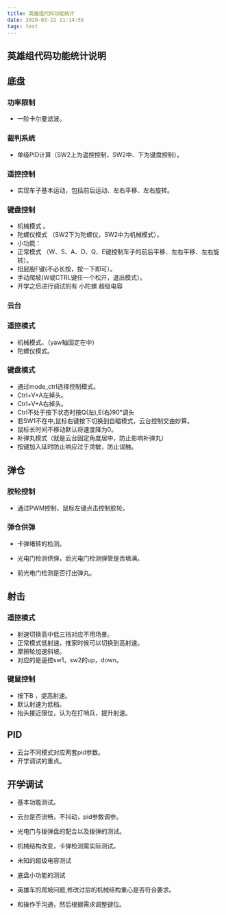 ```yaml
---
title: 英雄组代码功能统计
date: 2020-03-22 11:14:55
tags: test
---
```


## 英雄组代码功能统计说明

## 底盘

### 功率限制

* 一阶卡尔曼滤波。

### 裁判系统

* 单级PID计算（SW2上为遥控控制，SW2中、下为键盘控制）。

### 遥控控制

* 实现车子基本运动，包括前后运动、左右平移、左右旋转。

### 键盘控制

* 机械模式 。
* 陀螺仪模式 （SW2下为陀螺仪，SW2中为机械模式）。
* 小功能：
* 正常模式 （W、S、A、D、Q、E键控制车子的前后平移、左右平移、左右旋转）。
* 扭屁股F键(不必长按，按一下即可）。
* 手动爬坡(W或CTRL键任一个松开，退出模式）。
* 开学之后进行调试的有  小陀螺   超级电容 

### 云台

### 遥控模式

* 机械模式。（yaw轴固定在中）
* 陀螺仪模式。

### 键盘模式

* 通过mode_ctrl选择控制模式。
* Ctrl+V+A左掉头。
* Ctrl+V+A右掉头。
* Ctrl不处于按下状态时按Q(左),E(右)90°调头
* 若SW1不在中,鼠标右键按下切换到自瞄模式，云台控制交由妙算。
* 鼠标长时间不移动默认将速度降为0。
* 补弹丸模式（就是云台固定角度居中，防止影响补弹丸）
* 按键加入延时防止响应过于灵敏，防止误触。

## 弹仓

### 胶轮控制   

* 通过PWM控制，鼠标左键点击控制胶轮。

### 弹仓供弹

* 卡弹堵转的检测。

* 光电门检测供弹，后光电门检测弹管是否填满。
* 前光电门检测是否打出弹丸。

## 射击

### 遥控模式

* 射速切换高中低三挡对应不用场景。
* 正常模式低射速，推家时候可以切换到高射速。
* 摩擦轮加速斜坡。
* 对应的是遥控sw1，sw2的up，down。

### 键鼠控制

* 按下B ，提高射速。
* 默认射速为低档。
* 抬头接近限位，认为在打哨兵，提升射速。

## PID

* 云台不同模式对应两套pid参数。
* 开学调试的重点。

## 开学调试

* 基本功能测试。

* 云台是否流畅，不抖动，pid参数调参。

* 光电门与拨弹盘的配合以及拨弹的测试。

* 机械结构改变，卡弹检测需实际测试。

* 未知的超级电容测试

* 底盘小功能的测试

* 英雄车的爬坡问题,修改过后的机械结构重心是否符合要求。

* 和操作手沟通，然后根据需求调整键位。

  

